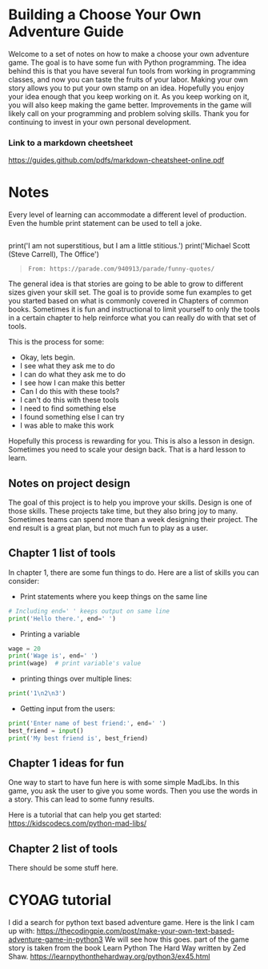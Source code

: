 # Building a Choose Your Own Adventure Guide
Welcome to a set of notes on how to make a choose your own adventure game. The goal is to have some fun with Python programming. The idea behind this is that you have several fun tools from working in programming classes, and now you can taste the fruits of your labor. Making your own story allows you to put your own stamp on an idea. Hopefully you enjoy your idea enough that you keep working on it. As you keep working on it, you will also keep making the game better. Improvements in the game will likely call on your programming and problem solving skills. Thank you for continuing to invest in your own personal development.

### Link to a markdown cheetsheet
https://guides.github.com/pdfs/markdown-cheatsheet-online.pdf

# Notes
Every level of learning can accommodate a different level of production. Even the humble print statement can be used to tell a joke.
>```python
print('I am not superstitious, but I am a little stitious.')
print('Michael Scott (Steve Carrell), The Office')
>```
>From: https://parade.com/940913/parade/funny-quotes/

The general idea is that stories are going to be able to grow to different sizes given your skill set. The goal is to provide some fun examples to get you started based on what is commonly covered in Chapters of common books. Sometimes it is fun and instructional to limit yourself to only the tools in a certain chapter to help reinforce what you can really do with that set of tools.

This is the process for some:
* Okay, lets begin.
* I see what they ask me to do
* I can do what they ask me to do
* I see how I can make this better
* Can I do this with these tools?
* I can't do this with these tools
* I need to find something else
* I found something else I can try
* I was able to make this work

Hopefully this process is rewarding for you. This is also a lesson in design. Sometimes you need to scale your design back. That is a hard lesson to learn.

## Notes on project design
The goal of this project is to help you improve your skills. Design is one of those skills. These projects take time, but they also bring joy to many. Sometimes teams can spend more than a week designing their project. The end result is a great plan, but not much fun to play as a user.

## Chapter 1 list of tools

In chapter 1, there are some fun things to do. Here are a list of skills you can consider:
* Print statements where you keep things on the same line
```python
# Including end=' ' keeps output on same line
print('Hello there.', end=' ')
```
* Printing a variable
```python
wage = 20
print('Wage is', end=' ')
print(wage)  # print variable's value
```
* printing things over multiple lines:
```python
print('1\n2\n3')
```
* Getting input from the users:
```python
print('Enter name of best friend:', end=' ')
best_friend = input()
print('My best friend is', best_friend)
```

## Chapter 1 ideas for fun
One way to start to have fun here is with some simple MadLibs. In this game, you ask the user to give you some words. Then you use the words in a story. This can lead to some funny results.

Here is a tutorial that can help you get started: https://kidscodecs.com/python-mad-libs/

## Chapter 2 list of tools
There should be some stuff here.

# CYOAG tutorial
I did a search for python text based adventure game.
Here is the link I cam up with:
https://thecodingpie.com/post/make-your-own-text-based-adventure-game-in-python3
We will see how this goes.
part of the game story is taken from the book Learn Python The Hard Way written by Zed Shaw.
https://learnpythonthehardway.org/python3/ex45.html
